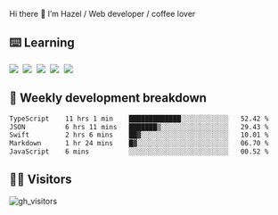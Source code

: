 
Hi there 👋 I’m Hazel / Web developer / coffee lover

## ⌨️ Learning

<samp>
 <a href="https://github.com/vuejs/core"><img src="https://api.iconify.design/logos:vue.svg" /></a>
  <a href="https://github.com/vuejs/core"><img src="https://api.iconify.design/logos:react.svg" /></a>
  <a href="https://github.com/vitejs/vite"><img src="https://api.iconify.design/logos:vitejs.svg" /></a>
  <a href="https://github.com/microsoft/TypeScript"><img src="https://api.iconify.design/logos:typescript-icon.svg" /></a> 
  <a href="https://github.com/unocss/unocss"><img src="https://api.iconify.design/logos:unocss.svg" /></a>
  

</samp>


## 🦀 Weekly development breakdown

<!--START_SECTION:waka-->

```txt
TypeScript    11 hrs 1 min    █████████████░░░░░░░░░░░░   52.42 %
JSON          6 hrs 11 mins   ███████▒░░░░░░░░░░░░░░░░░   29.43 %
Swift         2 hrs 6 mins    ██▓░░░░░░░░░░░░░░░░░░░░░░   10.01 %
Markdown      1 hr 24 mins    █▓░░░░░░░░░░░░░░░░░░░░░░░   06.70 %
JavaScript    6 mins          ░░░░░░░░░░░░░░░░░░░░░░░░░   00.52 %
```

<!--END_SECTION:waka-->
## 👬🏻 Visitors

![gh_visitors](https://profile-counter.glitch.me/Hazel-Lin/count.svg)

